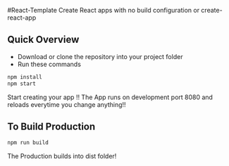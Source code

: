 #React-Template
Create React apps with no build configuration or create-react-app

## Quick Overview
 - Download or clone the repository into your project folder
 - Run these commands
```sh
npm install
npm start
```
Start creating your app !!
The App runs on development port 8080 and reloads everytime you change anything!!

## To Build Production
```sh
npm run build
```
The Production builds into dist folder!


